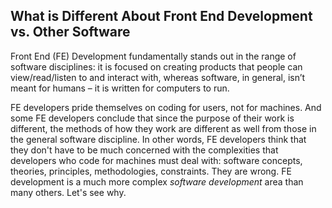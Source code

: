 ## What is Different About Front End Development vs. Other Software

Front End (FE) Development fundamentally stands out in the range of software
disciplines: it is focused on creating products that people can view/read/listen
to and interact with, whereas software, in general, isn’t meant for humans – it
is written for computers to run.

FE developers pride themselves on coding for users, not for machines. And some
FE developers conclude that since the purpose of their work is different, the
methods of how they work are different as well from those in the general
software discipline. In other words, FE developers think that they don't have to
be much concerned with the complexities that developers who code for machines
must deal with: software concepts, theories, principles, methodologies,
constraints. They are wrong. FE development is a much more complex *software
development* area than many others. Let's see why.
